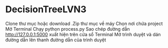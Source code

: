 # DecisionTreeLVN3

Clone thư mục hoặc download .Zip thư mục về máy
Chọn nơi chứa project
Mở Terminal
Chạy python process.py
Sao chép đường dẫn http://127.0.0.1:5000 xuất hiện trên cửa sổ Terminal
Mở trình duyệt và dán đường dẫn lên thanh đường dẫn của trình duyệt